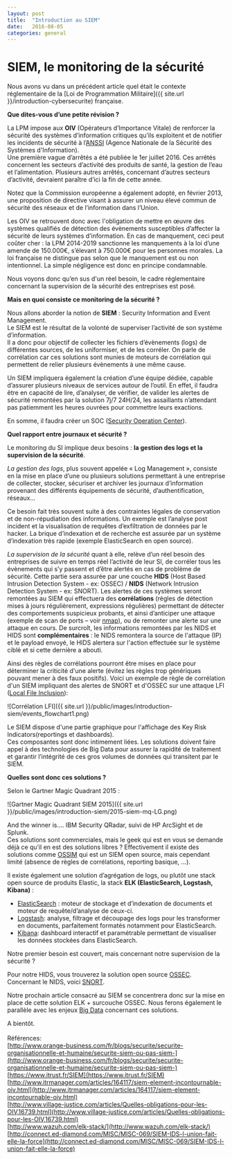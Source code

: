 ```yaml
---
layout: post
title:  "Introduction au SIEM"
date:   2016-08-05
categories: general
---
```

SIEM, le monitoring de la sécurité
===================
Nous avons vu dans un précédent article quel était le contexte réglementaire de la [Loi de Programmation Militaire]({{ site.url }}/introduction-cybersecurite) française.  

**Que dites-vous d’une petite révision ?**  

La LPM impose aux **OIV** (Opérateurs d’Importance Vitale) de renforcer la sécurité des systèmes d’information critiques qu’ils exploitent et de notifier les incidents de sécurité à l’[ANSSI](http://www.ssi.gouv.fr/) (Agence Nationale de la Sécurité des Systèmes d'Information).  
Une première vague d’arrêtés a été publiée le 1er juillet 2016. Ces arrêtés concernent les secteurs d’activité des produits de santé, la gestion de l’eau et l’alimentation. Plusieurs autres arrêtés, concernant d’autres secteurs d’activité, devraient paraître d’ici la fin de cette année.  

Notez que la Commission européenne a également adopté, en février 2013, une proposition de directive visant à assurer un niveau élevé commun de sécurité des réseaux et de l’information dans l’Union.  
  
Les OIV se retrouvent donc avec l'obligation de mettre en œuvre des systèmes qualifiés de détection des évènements susceptibles d’affecter la sécurité de leurs systèmes d’information. En cas de manquement, ceci peut coûter cher : la LPM 2014-2019 sanctionne les manquements à la loi d’une amende de 150.000€, s’élevant à 750.000€ pour les personnes morales. La loi française ne distingue pas selon que le manquement est ou non intentionnel. La simple négligence est donc en principe condamnable.  

Nous voyons donc qu’en sus d'un réel besoin, le cadre réglementaire concernant la supervision de la sécurité des entreprises est posé.  

**Mais en quoi consiste ce monitoring de la sécurité ?**  

Nous allons aborder la notion de **SIEM** : Security Information and Event Management.  
Le SIEM est le résultat de la volonté de superviser l’activité de son système d’information.  
Il a donc pour objectif de collecter les fichiers d’évènements (logs) de différentes sources, de les uniformiser, et de les corréler. On parle de corrélation car ces solutions sont munies de moteurs de corrélation qui permettent de relier plusieurs évènements à une même cause.  

Un SIEM impliquera également la création d’une équipe dédiée, capable d’assurer plusieurs niveaux de services autour de l’outil. En effet, il faudra être en capacité de lire, d’analyser, de vérifier, de valider les alertes de sécurité remontées par la solution 7j/7 24H/24, les assaillants n’attendant pas patiemment les heures ouvrées pour commettre leurs exactions.  

En somme, il faudra créer un SOC ([Security Operation Center](https://fr.wikipedia.org/wiki/Security_Operations_Center "https://fr.wikipedia.org/wiki/Security_Operations_Center")).

**Quel rapport entre journaux et sécurité ?**  
 
Le monitoring du SI implique deux besoins : __la gestion des logs et la supervision de la sécurité__.  

*La gestion des logs*, plus souvent appelée « Log Management », consiste en la mise en place d’une ou plusieurs solutions permettant à une entreprise de
collecter, stocker, sécuriser et archiver les journaux d’information provenant des différents équipements de sécurité, d’authentification, réseaux...  

Ce besoin fait très souvent suite à des contraintes légales de conservation et de non-répudiation des informations. Un exemple est l’analyse post incident et la visualisation de requêtes d’exfiltration de données par le hacker. La brique d’indexation et de recherche est assurée par un système d’indexation très rapide (exemple ElasticSearch en open source).  

*La supervision de la sécurité* quant à elle, relève d’un réel besoin des entreprises de suivre en temps réel l’activité de leur SI, de corréler tous les évènements qui s’y passent et d’être alertés en cas de problème de sécurité. Cette partie sera assurée par une couche **HIDS** (Host Based Intrusion Detection System - ex: OSSEC) / **NIDS** (Network Intrusion Detection System - ex: SNORT). Les alertes de ces systèmes seront remontées au SIEM qui effectuera des **corrélations** (règles de détection mises à jours régulièrement, expressions régulières) permettant de détecter des comportements suspicieux probants, et ainsi d’anticiper une attaque (exemple de scan de ports – voir [nmap](https://nmap.org/book/man-port-scanning-techniques.html "https://nmap.org/book/man-port-scanning-techniques.html")), ou de remonter une alerte sur une attaque en cours.  De surcroît, les informations remontées par les NIDS et HIDS sont **complémentaires** : le NIDS remontera la source de l'attaque (IP) et le payload envoyé, le HIDS alertera sur l'action effectuée sur le système ciblé et si cette dernière a abouti.  
  
Ainsi des règles de corrélations pourront être mises en place pour déterminer la criticité d'une alerte (évitez les règles trop génériques pouvant mener à des faux positifs). Voici un exemple de règle de corrélation d'un SIEM impliquant des alertes de SNORT et d'OSSEC sur une attaque LFI ([Local File Inclusion](https://www.owasp.org/index.php/Testing_for_Local_File_Inclusion)):

![Corrélation LFI]({{ site.url }}/public/images/introduction-siem/events_flowchart1.png)  
  
Le SIEM dispose d'une partie graphique pour l'affichage des Key Risk Indicators(reportings et dashboards).  
Ces composantes sont donc intimement liées. Les solutions doivent faire appel à des technologies de Big Data pour assurer la rapidité de traitement et garantir l’intégrité de ces gros volumes de données qui transitent par le SIEM. 
 
**Quelles sont donc ces solutions ?**  

Selon le Gartner Magic Quadrant 2015 :  

![Gartner Magic Quadrant SIEM 2015]({{ site.url }}/public/images/introduction-siem/2015-siem-mq-LG.png)  


And the winner is…. IBM Security QRadar, suivi de HP ArcSight et de Splunk.  
Ces solutions sont commerciales, mais le geek qui est en vous se demande déjà ce qu’il en est des solutions libres ? Effectivement il existe des solutions comme [OSSIM](https://www.alienvault.com/products/ossim "https://www.alienvault.com/products/ossim") qui est un SIEM open source, mais cependant limité (absence de règles de corrélations, reporting basique, ...).  

Il existe également une solution d’agrégation de logs, ou plutôt une stack open source de produits Elastic, la stack **ELK (ElasticSearch, Logstash, Kibana)** :

 - [ElasticSearch](https://www.elastic.co/fr/products/elasticsearch "https://www.elastic.co/fr/products/elasticsearch") : moteur de stockage et d’indexation de documents et moteur de requête/d’analyse de ceux-ci.
 - [Logstash](https://www.elastic.co/products/logstash "https://www.elastic.co/products/logstash"): analyse, filtrage et découpage des logs pour les transformer en documents, parfaitement formatés notamment pour ElasticSearch.
 - [Kibana](https://www.elastic.co/products/kibana "https://www.elastic.co/products/kibana"): dashboard interactif et paramétrable permettant de visualiser les données stockées dans ElasticSearch.

Notre premier besoin est couvert, mais concernant notre supervision de la sécurité ?

Pour notre HIDS, vous trouverez la solution open source [OSSEC](http://ossec.github.io/ "http://ossec.github.io/"). Concernant le NIDS, voici [SNORT](https://www.snort.org/ "https://www.snort.org/").

Notre prochain article consacré au SIEM se concentrera donc sur la mise en place de cette solution ELK + surcouche OSSEC. Nous ferons également le parallèle avec les enjeux [Big Data](http://www.bgfi-groupe.com/ "http://www.bgfi-groupe.com/") concernant ces solutions.  
  
A bientôt.
<br />
<br />
Références:  
[http://www.orange-business.com/fr/blogs/securite/securite-organisationnelle-et-humaine/securite-siem-ou-pas-siem-](http://www.orange-business.com/fr/blogs/securite/securite-organisationnelle-et-humaine/securite-siem-ou-pas-siem-)  
[https://www.itrust.fr/SIEM](https://www.itrust.fr/SIEM)   
[http://www.itrmanager.com/articles/164117/siem-element-incontournable-oiv.html](http://www.itrmanager.com/articles/164117/siem-element-incontournable-oiv.html)  
[http://www.village-justice.com/articles/Quelles-obligations-pour-les-OIV,16739.html](http://www.village-justice.com/articles/Quelles-obligations-pour-les-OIV,16739.html)  
[http://www.wazuh.com/elk-stack/](http://www.wazuh.com/elk-stack/)  
[http://connect.ed-diamond.com/MISC/MISC-069/SIEM-IDS-l-union-fait-elle-la-force](http://connect.ed-diamond.com/MISC/MISC-069/SIEM-IDS-l-union-fait-elle-la-force)

